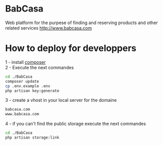 # BabCasa
Web platform for the purpese of finding and reserving products and other related services
<a href="http://www.babcasa.com">http://www.babcasa.com</a> 

# How to deploy for developpers 

1 - install <a href="https://getcomposer.org/">composer</a> <br>
2 - Execute the next commandes 

```sh
cd ./BabCasa
composer update
cp .env.example .env
php artisan key:generate
```

3 - create a vhost in your local server for the domaine 

```sh
babcasa.com
www.babcasa.com
```

4 - if you can't find the public storage execute the next commandes

```sh
cd ./BabCasa
php artisan storage:link
```
